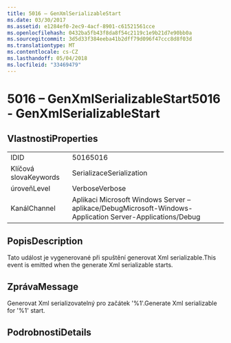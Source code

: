 ```yaml
---
title: 5016 – GenXmlSerializableStart
ms.date: 03/30/2017
ms.assetid: e1284ef0-2ec9-4acf-8901-c61521561cce
ms.openlocfilehash: 0432ba5fb43f8da8f54c2119c1e9b21d7e90bb0a
ms.sourcegitcommit: 3d5d33f384eeba41b2dff79d096f47ccc8d8f03d
ms.translationtype: MT
ms.contentlocale: cs-CZ
ms.lasthandoff: 05/04/2018
ms.locfileid: "33469479"
---
```

# <a name="5016---genxmlserializablestart"></a><span data-ttu-id="13a94-102">5016 – GenXmlSerializableStart</span><span class="sxs-lookup"><span data-stu-id="13a94-102">5016 - GenXmlSerializableStart</span></span>
## <a name="properties"></a><span data-ttu-id="13a94-103">Vlastnosti</span><span class="sxs-lookup"><span data-stu-id="13a94-103">Properties</span></span>  
  
|||  
|-|-|  
|<span data-ttu-id="13a94-104">ID</span><span class="sxs-lookup"><span data-stu-id="13a94-104">ID</span></span>|<span data-ttu-id="13a94-105">5016</span><span class="sxs-lookup"><span data-stu-id="13a94-105">5016</span></span>|  
|<span data-ttu-id="13a94-106">Klíčová slova</span><span class="sxs-lookup"><span data-stu-id="13a94-106">Keywords</span></span>|<span data-ttu-id="13a94-107">Serializace</span><span class="sxs-lookup"><span data-stu-id="13a94-107">Serialization</span></span>|  
|<span data-ttu-id="13a94-108">úroveň</span><span class="sxs-lookup"><span data-stu-id="13a94-108">Level</span></span>|<span data-ttu-id="13a94-109">Verbose</span><span class="sxs-lookup"><span data-stu-id="13a94-109">Verbose</span></span>|  
|<span data-ttu-id="13a94-110">Kanál</span><span class="sxs-lookup"><span data-stu-id="13a94-110">Channel</span></span>|<span data-ttu-id="13a94-111">Aplikaci Microsoft Windows Server – aplikace/Debug</span><span class="sxs-lookup"><span data-stu-id="13a94-111">Microsoft-Windows-Application Server-Applications/Debug</span></span>|  
  
## <a name="description"></a><span data-ttu-id="13a94-112">Popis</span><span class="sxs-lookup"><span data-stu-id="13a94-112">Description</span></span>  
 <span data-ttu-id="13a94-113">Tato událost je vygenerované při spuštění generovat Xml serializable.</span><span class="sxs-lookup"><span data-stu-id="13a94-113">This event is emitted when the generate Xml serializable starts.</span></span>  
  
## <a name="message"></a><span data-ttu-id="13a94-114">Zpráva</span><span class="sxs-lookup"><span data-stu-id="13a94-114">Message</span></span>  
 <span data-ttu-id="13a94-115">Generovat Xml serializovatelný pro začátek '%1'.</span><span class="sxs-lookup"><span data-stu-id="13a94-115">Generate Xml serializable for '%1' start.</span></span>  
  
## <a name="details"></a><span data-ttu-id="13a94-116">Podrobnosti</span><span class="sxs-lookup"><span data-stu-id="13a94-116">Details</span></span>
